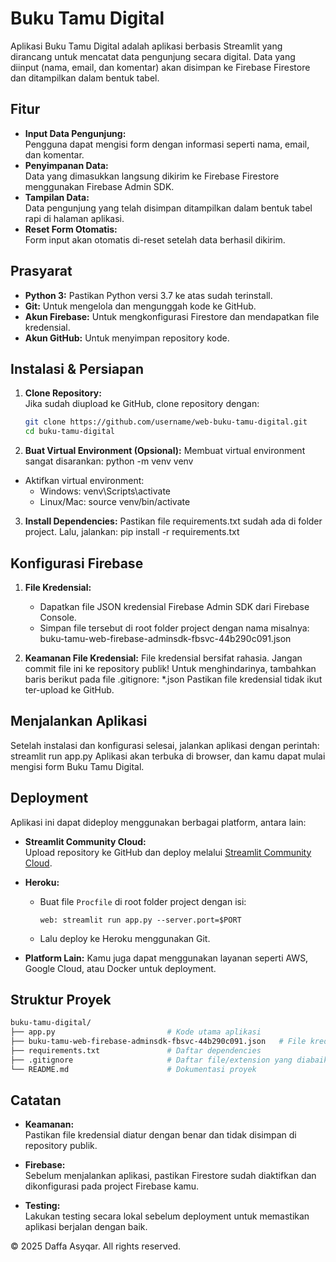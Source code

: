 # Buku Tamu Digital

Aplikasi Buku Tamu Digital adalah aplikasi berbasis Streamlit yang dirancang untuk mencatat data pengunjung secara digital. Data yang diinput (nama, email, dan komentar) akan disimpan ke Firebase Firestore dan ditampilkan dalam bentuk tabel.

## Fitur
- **Input Data Pengunjung:**  
  Pengguna dapat mengisi form dengan informasi seperti nama, email, dan komentar.
- **Penyimpanan Data:**  
  Data yang dimasukkan langsung dikirim ke Firebase Firestore menggunakan Firebase Admin SDK.
- **Tampilan Data:**  
  Data pengunjung yang telah disimpan ditampilkan dalam bentuk tabel rapi di halaman aplikasi.
- **Reset Form Otomatis:**  
  Form input akan otomatis di-reset setelah data berhasil dikirim.

## Prasyarat
- **Python 3:** Pastikan Python versi 3.7 ke atas sudah terinstall.
- **Git:** Untuk mengelola dan mengunggah kode ke GitHub.
- **Akun Firebase:** Untuk mengkonfigurasi Firestore dan mendapatkan file kredensial.
- **Akun GitHub:** Untuk menyimpan repository kode.

## Instalasi & Persiapan
1. **Clone Repository:**  
   Jika sudah diupload ke GitHub, clone repository dengan:
   ```bash
   git clone https://github.com/username/web-buku-tamu-digital.git
   cd buku-tamu-digital
2. **Buat Virtual Environment (Opsional):**
   Membuat virtual environment sangat disarankan:
python -m venv venv

- Aktifkan virtual environment:
    - Windows:
    venv\Scripts\activate
    - Linux/Mac:
    source venv/bin/activate

3. **Install Dependencies:**
Pastikan file requirements.txt sudah ada di folder project. Lalu, jalankan:
pip install -r requirements.txt

## Konfigurasi Firebase
1. **File Kredensial:**
   - Dapatkan file JSON kredensial Firebase Admin SDK dari Firebase Console.
   - Simpan file tersebut di root folder project dengan nama misalnya:
     buku-tamu-web-firebase-adminsdk-fbsvc-44b290c091.json

2. **Keamanan File Kredensial:**
   File kredensial bersifat rahasia. Jangan commit file ini ke repository publik!
   Untuk menghindarinya, tambahkan baris berikut pada file .gitignore:
   *.json
   Pastikan file kredensial tidak ikut ter-upload ke GitHub.

## Menjalankan Aplikasi
Setelah instalasi dan konfigurasi selesai, jalankan aplikasi dengan perintah:
streamlit run app.py
Aplikasi akan terbuka di browser, dan kamu dapat mulai mengisi form Buku Tamu Digital.

## Deployment
Aplikasi ini dapat dideploy menggunakan berbagai platform, antara lain:
- **Streamlit Community Cloud:**  
  Upload repository ke GitHub dan deploy melalui [Streamlit Community Cloud](https://share.streamlit.io/).

- **Heroku:**
  - Buat file `Procfile` di root folder project dengan isi:
    ```Procfile
    web: streamlit run app.py --server.port=$PORT
    ```
  - Lalu deploy ke Heroku menggunakan Git.

- **Platform Lain:**
  Kamu juga dapat menggunakan layanan seperti AWS, Google Cloud, atau Docker untuk deployment.

## Struktur Proyek

```bash
buku-tamu-digital/
├── app.py                         # Kode utama aplikasi
├── buku-tamu-web-firebase-adminsdk-fbsvc-44b290c091.json   # File kredensial Firebase (JANGAN commit file ini ke repository publik!)
├── requirements.txt               # Daftar dependencies
├── .gitignore                     # Daftar file/extension yang diabaikan oleh Git
└── README.md                      # Dokumentasi proyek
```

## Catatan
- **Keamanan:**  
  Pastikan file kredensial diatur dengan benar dan tidak disimpan di repository publik.

- **Firebase:**  
  Sebelum menjalankan aplikasi, pastikan Firestore sudah diaktifkan dan dikonfigurasi pada project Firebase kamu.

- **Testing:**  
  Lakukan testing secara lokal sebelum deployment untuk memastikan aplikasi berjalan dengan baik.

© 2025 Daffa Asyqar. All rights reserved.
